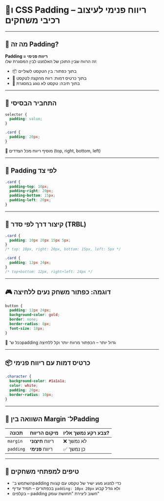 # 🧃ו CSS Padding – ריווח פנימי לעיצוב רכיבי משחקים

---

## 🎯 מה זה Padding?

**Padding = ריווח פנימי**  
זה הרווח שבין התוכן של האלמנט לבין המסגרת שלו:

- 📦 בתוך כפתור: בין הטקסט לשוליים
- 🧙 בתוך כרטיס דמות: רווח מהקצה לטקסט
- 📜 בתוך תיבה: טקסט לא נוגע במסגרת

---

## 🔹 התחביר הבסיסי

```css
selector {
  padding: value;
}
````

```css
.card {
  padding: 20px;
}
```

🔸 מוסיף ריווח מכל הצדדים (top, right, bottom, left)

---

## 🔸 Padding לפי צד

```css
.card {
  padding-top: 10px;
  padding-right: 20px;
  padding-bottom: 15px;
  padding-left: 20px;
}
```

---

## 🔸 קיצור דרך לפי סדר (TRBL)

```css
.card {
  padding: 10px 20px 15px 5px;
}
/* top: 10px, right: 20px, bottom: 15px, left: 5px */
```

```css
.card {
  padding: 12px 24px;
}
/* top+bottom: 12px, right+left: 24px */
```

---

## 🎮 דוגמה: כפתור משחק נעים ללחיצה

```css
button {
  padding: 12px 24px;
  background-color: gold;
  border: none;
  border-radius: 8px;
  font-size: 18px;
}
```

🔸 ככל ש־padding גדול יותר – הכפתור מרווח יותר וקל ללחיצה

---

## 📦 כרטיס דמות עם ריווח פנימי

```css
.character {
  background-color: #1a1a1a;
  color: white;
  padding: 20px;
  border-radius: 10px;
}
```

---

## 🔄 השוואה בין Margin ל־Padding

| תכונה     | מיקום הריווח     | צבע רקע נמשך אליו? |
| --------- | ---------------- | ------------------ |
| `margin`  | ריווח **חיצוני** | ❌ לא נמשך          |
| `padding` | ריווח **פנימי**  | ✅ כן נמשך          |

---

## 🧠 טיפים למפתחי משחקים

* השתמש ב־padding כדי למנוע מגע ישיר של טקסט עם קצוות
* בכפתורים – תמיד עדיף `padding: 10px 20px` ולא גודל קבוע
* בקלפים – padding חשוב ליצירת "תחושת עומק"


